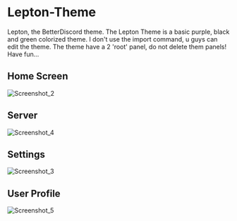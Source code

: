 # Lepton-Theme
Lepton, the BetterDiscord theme.
The Lepton Theme is a basic purple, black and green colorized theme. I don't use the import command, u guys can edit the theme. The theme have a 2 'root' panel, do not delete them panels! Have fun...

## Home Screen
![Screenshot_2](https://user-images.githubusercontent.com/65273063/188265398-7495a243-5ba3-4717-aa18-cb4d094c73e2.png)
## Server
![Screenshot_4](https://user-images.githubusercontent.com/65273063/188265429-abb5b588-b6b5-4086-8388-08368e460ed1.png)
## Settings
![Screenshot_3](https://user-images.githubusercontent.com/65273063/188265447-61e11cd7-be7b-4782-94cf-2a2d21e777f7.png)
## User Profile
![Screenshot_5](https://user-images.githubusercontent.com/65273063/188265455-dd75614e-9d5f-4d25-8803-34070bf8c02d.png)
